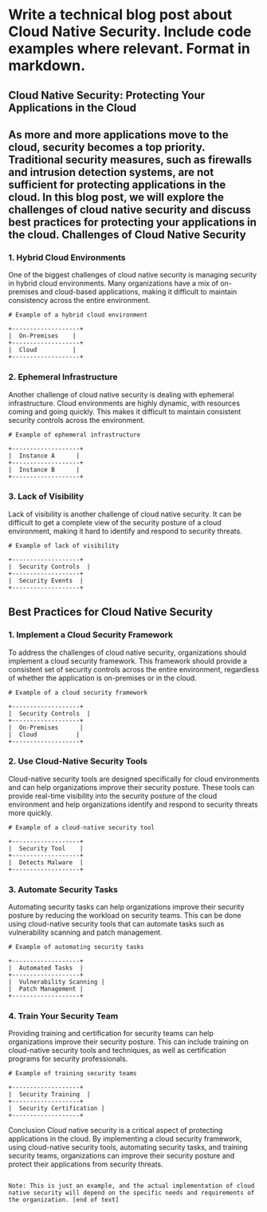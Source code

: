  Write a technical blog post about Cloud Native Security. Include code examples where relevant. Format in markdown.
====================================================================
Cloud Native Security: Protecting Your Applications in the Cloud
--------------------------------------------------------

As more and more applications move to the cloud, security becomes a top priority. Traditional security measures, such as firewalls and intrusion detection systems, are not sufficient for protecting applications in the cloud. In this blog post, we will explore the challenges of cloud native security and discuss best practices for protecting your applications in the cloud.
Challenges of Cloud Native Security
---------------------------

### 1. Hybrid Cloud Environments

One of the biggest challenges of cloud native security is managing security in hybrid cloud environments. Many organizations have a mix of on-premises and cloud-based applications, making it difficult to maintain consistency across the entire environment.
```
# Example of a hybrid cloud environment

+-------------------+
|  On-Premises    |
+-------------------+
|  Cloud          |
+-------------------+
```
### 2. Ephemeral Infrastructure

Another challenge of cloud native security is dealing with ephemeral infrastructure. Cloud environments are highly dynamic, with resources coming and going quickly. This makes it difficult to maintain consistent security controls across the environment.
```
# Example of ephemeral infrastructure

+-------------------+
|  Instance A      |
+-------------------+
|  Instance B      |
+-------------------+
```
### 3. Lack of Visibility

Lack of visibility is another challenge of cloud native security. It can be difficult to get a complete view of the security posture of a cloud environment, making it hard to identify and respond to security threats.
```
# Example of lack of visibility

+-------------------+
|  Security Controls  |
+-------------------+
|  Security Events  |
+-------------------+
```
Best Practices for Cloud Native Security
-----------------------------

### 1. Implement a Cloud Security Framework

To address the challenges of cloud native security, organizations should implement a cloud security framework. This framework should provide a consistent set of security controls across the entire environment, regardless of whether the application is on-premises or in the cloud.
```
# Example of a cloud security framework

+-------------------+
|  Security Controls  |
+-------------------+
|  On-Premises      |
|  Cloud           |
+-------------------+
```
### 2. Use Cloud-Native Security Tools

Cloud-native security tools are designed specifically for cloud environments and can help organizations improve their security posture. These tools can provide real-time visibility into the security posture of the cloud environment and help organizations identify and respond to security threats more quickly.
```
# Example of a cloud-native security tool

+-------------------+
|  Security Tool    |
+-------------------+
|  Detects Malware  |
+-------------------+
```
### 3. Automate Security Tasks

Automating security tasks can help organizations improve their security posture by reducing the workload on security teams. This can be done using cloud-native security tools that can automate tasks such as vulnerability scanning and patch management.
```
# Example of automating security tasks

+-------------------+
|  Automated Tasks  |
+-------------------+
|  Vulnerability Scanning |
|  Patch Management |
+-------------------+
```
### 4. Train Your Security Team

Providing training and certification for security teams can help organizations improve their security posture. This can include training on cloud-native security tools and techniques, as well as certification programs for security professionals.
```
# Example of training security teams

+-------------------+
|  Security Training  |
+-------------------+
|  Security Certification |
+-------------------+
```
Conclusion
Cloud native security is a critical aspect of protecting applications in the cloud. By implementing a cloud security framework, using cloud-native security tools, automating security tasks, and training security teams, organizations can improve their security posture and protect their applications from security threats.
```

Note: This is just an example, and the actual implementation of cloud native security will depend on the specific needs and requirements of the organization. [end of text]


